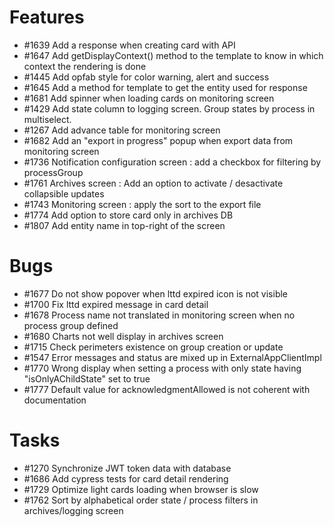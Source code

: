 

# Features

* #1639 Add a response when creating card with API 
* #1647 Add getDisplayContext() method to the template to know in which context the rendering is done
* #1445 Add opfab style for color warning, alert and success
* #1645 Add a method for template to get the entity used for response
* #1681 Add spinner when loading cards on monitoring screen
* #1429 Add state column to logging screen. Group states by process in multiselect.
* #1267 Add advance table for monitoring screen
* #1682 Add an "export in progress" popup when export data from monitoring screen
* #1736 Notification configuration screen : add a checkbox for filtering by processGroup
* #1761 Archives screen : Add an option to activate / desactivate collapsible updates
* #1743 Monitoring screen : apply the sort to the export file
* #1774 Add option to store card only in archives DB
* #1807 Add entity name in top-right of the screen

# Bugs

* #1677 Do not show popover when lttd expired icon is not visible
* #1700 Fix lttd expired message in card detail
* #1678 Process name not translated in monitoring screen when no process group defined
* #1680 Charts not well display in archives screen
* #1715 Check perimeters existence on group creation or update
* #1547 Error messages and status are mixed up in ExternalAppClientImpl
* #1770 Wrong display when setting a process with only state having "isOnlyAChildState" set to true
* #1777 Default value for acknowledgmentAllowed is not coherent with documentation

# Tasks

* #1270 Synchronize JWT token data with database
* #1686 Add cypress tests for card detail rendering
* #1729 Optimize light cards loading when browser is slow
* #1762 Sort by alphabetical order state / process filters in archives/logging screen



